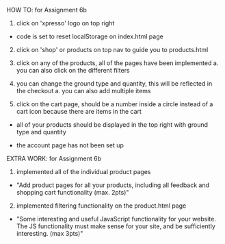 HOW TO: for Assignment 6b 
1. click on 'xpresso' logo on top right
- code is set to reset localStorage on index.html page

2. click on 'shop' or products on top nav to guide you to products.html

3. click on any of the products, all of the pages have been implemented
a. you can also click on the different filters

4. you can change the ground type and quantity, this will be reflected in the checkout
a. you can also add multiple items

5. click on the cart page, should be a number inside a circle instead of a cart icon because there are items in the cart
- all of your products should be displayed in the top right with ground type and quantity

- the account page has not been set up

EXTRA WORK: for Assignment 6b 
1. implemented all of the individual product pages
- "Add product pages for all your products, including all feedback and shopping cart functionality (max. 2pts)"

2. implemented filtering functionality on the product.html page
- "Some interesting and useful JavaScript functionality for your website. The JS functionality must make sense for your site, and be sufficiently interesting. (max 3pts)"